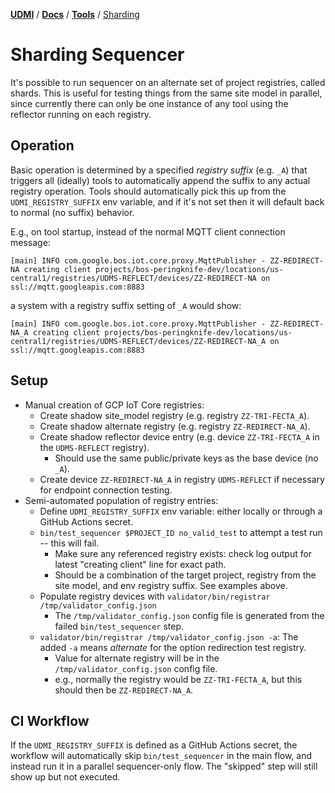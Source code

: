 [**UDMI**](../../) / [**Docs**](../) / [**Tools**](./) / [Sharding](#)

# Sharding Sequencer

It's possible to run sequencer on an alternate set of project registries, called shards. This is
useful for testing things from the same site model in parallel, since currently there can only
be one instance of any tool using the reflector running on each registry.

## Operation

Basic operation is determined by a specified _registry suffix_ (e.g. `_A`) that triggers all (ideally) tools
to automatically append the suffix to any actual registry operation. Tools should automatically pick this
up from the `UDMI_REGISTRY_SUFFIX` env variable, and if it's not set then it will default back to normal
(no suffix) behavior.

E.g., on tool startup, instead of the normal MQTT client connection message:

```
[main] INFO com.google.bos.iot.core.proxy.MqttPublisher - ZZ-REDIRECT-NA creating client projects/bos-peringknife-dev/locations/us-central1/registries/UDMS-REFLECT/devices/ZZ-REDIRECT-NA on ssl://mqtt.googleapis.com:8883
```
a system with a registry suffix setting of `_A` would show:
```
[main] INFO com.google.bos.iot.core.proxy.MqttPublisher - ZZ-REDIRECT-NA_A creating client projects/bos-peringknife-dev/locations/us-central1/registries/UDMS-REFLECT/devices/ZZ-REDIRECT-NA_A on ssl://mqtt.googleapis.com:8883
```

## Setup

- Manual creation of GCP IoT Core registries:
  - Create shadow site_model registry (e.g. registry `ZZ-TRI-FECTA_A`).
  - Create shadow alternate registry (e.g. registry `ZZ-REDIRECT-NA_A`).
  - Create shadow reflector device entry (e.g. device `ZZ-TRI-FECTA_A` in the `UDMS-REFLECT` registry).
    - Should use the same public/private keys as the base device (no `_A`).
  - Create device `ZZ-REDIRECT-NA_A` in registry `UDMS-REFLECT` if necessary for endpoint connection testing.
- Semi-automated population of registry entries:
  - Define `UDMI_REGISTRY_SUFFIX` env variable: either locally or through a GitHub Actions secret.
  - `bin/test_sequencer $PROJECT_ID no_valid_test` to attempt a test run -- this will fail.
    - Make sure any referenced registry exists: check log output for latest "creating client" line for exact path.
    - Should be a combination of the target project, registry from the site model, and env registry suffix. See examples above.
  - Populate registry devices with `validator/bin/registrar /tmp/validator_config.json`
    - The `/tmp/validator_config.json` config file is generated from the failed `bin/test_sequencer` step.
  - `validator/bin/registrar /tmp/validator_config.json -a`: The added `-a` means _alternate_ for the option redirection test registry.
    - Value for alternate registry will be in the `/tmp/validator_config.json` config file.
    - e.g., normally the registry would be `ZZ-TRI-FECTA_A`, but this should then be `ZZ-REDIRECT-NA_A`.

## CI Workflow

If the `UDMI_REGISTRY_SUFFIX` is defined as a GitHub Actions secret, the workflow will automatically skip `bin/test_sequencer` in the
main flow, and instead run it in a parallel sequencer-only flow. The "skipped" step will still show up but not executed.

